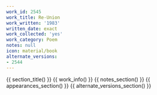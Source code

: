 ```yaml
---
work_id: 2545
work_title: Re-Union
work_written: '1983'
written_date: exact
work_collected: 'yes'
work_category: Poem
notes: null
icon: material/book
alternate_versions:
- 2544
---
```


{{ section_title() }}
{{ work_info() }}
{{ notes_section() }}
{{ appearances_section() }}
{{ alternate_versions_section() }}